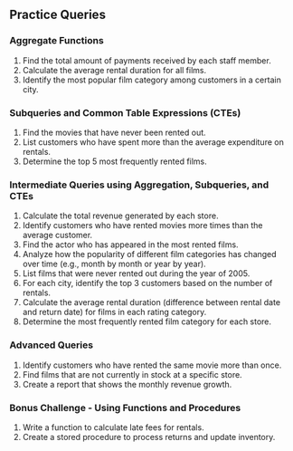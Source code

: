 ## Practice Queries 

### Aggregate Functions

1) Find the total amount of payments received by each staff member.
1) Calculate the average rental duration for all films.
1) Identify the most popular film category among customers in a certain city.

### Subqueries and Common Table Expressions (CTEs)

1) Find the movies that have never been rented out.
1) List customers who have spent more than the average expenditure on rentals.
1) Determine the top 5 most frequently rented films.

### Intermediate Queries using Aggregation, Subqueries, and CTEs

1) Calculate the total revenue generated by each store.
1) Identify customers who have rented movies more times than the average customer.
1) Find the actor who has appeared in the most rented films.
1) Analyze how the popularity of different film categories has changed over time (e.g., month by month or year by year).
1) List films that were never rented out during the year of 2005.
1) For each city, identify the top 3 customers based on the number of rentals.
1) Calculate the average rental duration (difference between rental date and return date) for films in each rating category.
1) Determine the most frequently rented film category for each store.

### Advanced Queries

1) Identify customers who have rented the same movie more than once.
1) Find films that are not currently in stock at a specific store.
1) Create a report that shows the monthly revenue growth.

### Bonus Challenge - Using Functions and Procedures

1) Write a function to calculate late fees for rentals.
1) Create a stored procedure to process returns and update inventory.

